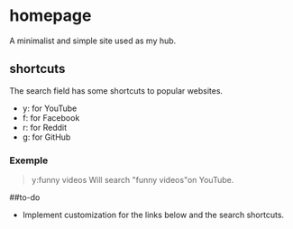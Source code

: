 # homepage
A minimalist and simple site used as my hub.

## shortcuts
The search field has some shortcuts to popular websites.

- y: for YouTube
- f: for Facebook
- r: for Reddit
- g: for GitHub

### Exemple
> y:funny videos
Will search "funny videos"on YouTube.

##to-do
- Implement customization for the links below and the search shortcuts.
